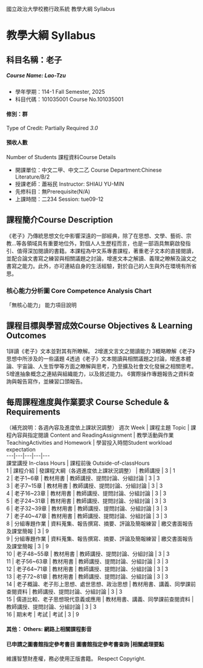 國立政治大學校務行政系統 教學大綱 Syllabus
# 教學大綱 Syllabus
##  科目名稱：老子 
#####  Course Name: Lao-Tzu
  * 學年學期：114-1 Fall Semester, 2025 
  * 科目代碼：101035001 Course No.101035001
#### 修別：群
Type of Credit: Partially Required 
_3.0_
#### 預收人數
Number of Students
課程資料Course Details
  * 開課單位：中文二甲、中文二乙 Course Department:Chinese Literature/B/2 
  * 授課老師：蕭裕民 Instructor: SHIAU YU-MIN 
  * 先修科目：無Prerequisite(N/A)
  * 上課時間：二234 Session: tue09-12
##  課程簡介Course Description
《老子》乃傳統思想文化中影響深遠的一部經典，除了在思想、文學、藝術、宗教…等各領域具有重要地位外，對個人人生歷程而言，也是一部涵具無窮啟發指引、值得深加閱讀的書籍。本課程為中文系專書課程，著重老子文本的直接閱讀，並配合論文書寫之練習與相關議題之討論，增進文本之解讀、義理之瞭解及論文之書寫之能力。此外，亦可連結自身的生活經驗，對於自己的人生與外在環境有所省思。
###  核心能力分析圖 Core Competence Analysis Chart
「無核心能力」 
能力項目說明
##  課程目標與學習成效Course Objectives & Learning Outcomes 
1詳讀《老子》文本並對其有所瞭解。
2增進文言文之閱讀能力
3概略瞭解《老子》思想中所涉及的一些議題
4透過《老子》文本閱讀與相關議題之討論，增進本體論、宇宙論、人生哲學等方面之瞭解與思考，乃至擴及社會文化發展之相關思考。
5增進抽象概念之連結與組織能力，以及敘述能力。
6實際操作專題報告之資料查詢與報告寫作，並練習口頭報告。
##  每周課程進度與作業要求 Course Schedule & Requirements
（補充說明：各週內容及進度依上課狀況調整）
週次 Week |  課程主題 Topic |  課程內容與指定閱讀 Content and ReadingAssignment |  教學活動與作業 TeachingActivities and Homework |  學習投入時間Student workload expectation  
---|---|---|---|---  
課堂講授 In-class Hours |  課程前後 Outside-of-classHours  
1 |  課程介紹 |  發課程大綱（各週進度依上課狀況調整） |  教師講授 |  3 |  1  
2 |  老子1~6章 |  教材用書 |  教師講授、提問討論、分組討論 |  3 |  3  
3 |  老子7~15章 |  教材用書 |  教師講授、提問討論、分組討論 |  3 |  3  
4 |  老子16~23章 |  教材用書 |  教師講授、提問討論、分組討論 |  3 |  3  
5 |  老子24~31章 |  教材用書 |  教師講授、提問討論、分組討論 |  3 |  3  
6 |  老子32~39章 |  教材用書 |  教師講授、提問討論、分組討論 |  3 |  3  
7 |  老子40~47章 |  教材用書 |  教師講授、提問討論、分組討論 |  3 |  3  
8 |  分組專題作業 |  資料蒐集、報告撰寫、摘要、評論及簡報練習 |  繳交書面報告及課堂簡報 |  3 |  9  
9 |  分組專題作業 |  資料蒐集、報告撰寫、摘要、評論及簡報練習 |  繳交書面報告及課堂簡報 |  3 |  9  
10 |  老子48~55章 |  教材用書 |  教師講授、提問討論、分組討論 |  3 |  3  
11 |  老子56~63章 |  教材用書 |  教師講授、提問討論、分組討論 |  3 |  3  
12 |  老子64~71章 |  教材用書 |  教師講授、提問討論、分組討論 |  3 |  3  
13 |  老子72~81章 |  教材用書 |  教師講授、提問討論、分組討論 |  3 |  3  
14 |  老子概論、老子形上思想、處世思想、政治思想 |  教材用書、講義、同學課前查閱資料 |  教師講授、提問討論、分組討論 |  3 |  3  
15 | 儒道比較、老子思想現代意義或應用 | 教材用書、講義、同學課前查閱資料 |  教師講授、提問討論、分組討論 |  3 |  3  
16 |  期末考 |  考試 |  考試 |  3 |  9  
####  其他： Others: 網路上相關課程影音 
####  已申請之圖書館指定參考書目  圖書館指定參考書查詢 |相關處理要點
維護智慧財產權，務必使用正版書籍。 Respect Copyright.
